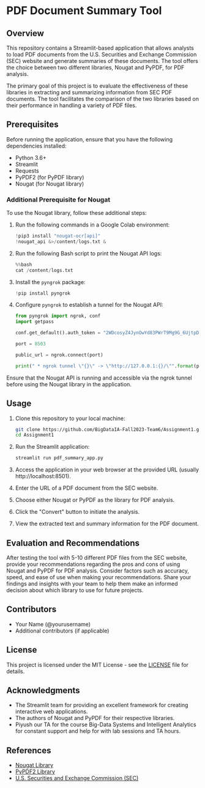 # PDF Document Summary Tool

## Overview

This repository contains a Streamlit-based application that allows analysts to load PDF documents from the U.S. Securities and Exchange Commission (SEC) website and generate summaries of these documents. The tool offers the choice between two different libraries, Nougat and PyPDF, for PDF analysis.

The primary goal of this project is to evaluate the effectiveness of these libraries in extracting and summarizing information from SEC PDF documents. The tool facilitates the comparison of the two libraries based on their performance in handling a variety of PDF files.

## Prerequisites

Before running the application, ensure that you have the following dependencies installed:

- Python 3.6+
- Streamlit
- Requests
- PyPDF2 (for PyPDF library)
- Nougat (for Nougat library)

### Additional Prerequisite for Nougat

To use the Nougat library, follow these additional steps:

1. Run the following commands in a Google Colab environment:

   ```python
   !pip3 install "nougat-ocr[api]"
   !nougat_api &>/content/logs.txt &
   ```

2. Run the following Bash script to print the Nougat API logs:

   ```python
   %%bash
   cat /content/logs.txt
   ```

3. Install the `pyngrok` package:

   ```python
   !pip install pyngrok
   ```

4. Configure `pyngrok` to establish a tunnel for the Nougat API:

   ```python
   from pyngrok import ngrok, conf
   import getpass

   conf.get_default().auth_token = "2WDcosyZ4JynOwYd83PWrT9Mg9G_6UjtpDnVkGKLnnzGhZEgW"

   port = 8503

   public_url = ngrok.connect(port)

   print(" * ngrok tunnel \"{}\" -> \"http://127.0.0.1:{}/\"".format(public_url, port))
   ```

Ensure that the Nougat API is running and accessible via the ngrok tunnel before using the Nougat library in the application.

## Usage

1. Clone this repository to your local machine:

   ```bash
   git clone https://github.com/BigDataIA-Fall2023-Team6/Assignment1.git
   cd Assignment1
   ```

2. Run the Streamlit application:

   ```bash
   streamlit run pdf_summary_app.py
   ```

3. Access the application in your web browser at the provided URL (usually http://localhost:8501).

4. Enter the URL of a PDF document from the SEC website.

5. Choose either Nougat or PyPDF as the library for PDF analysis.

6. Click the "Convert" button to initiate the analysis.

7. View the extracted text and summary information for the PDF document.

## Evaluation and Recommendations

After testing the tool with 5-10 different PDF files from the SEC website, provide your recommendations regarding the pros and cons of using Nougat and PyPDF for PDF analysis. Consider factors such as accuracy, speed, and ease of use when making your recommendations. Share your findings and insights with your team to help them make an informed decision about which library to use for future projects.

## Contributors

- Your Name (@yourusername)
- Additional contributors (if applicable)

## License

This project is licensed under the MIT License - see the [LICENSE](LICENSE) file for details.

## Acknowledgments

- The Streamlit team for providing an excellent framework for creating interactive web applications.
- The authors of Nougat and PyPDF for their respective libraries.
- Piyush our TA for the course Big-Data Systems and Intelligent Analytics for constant support and help for with lab sessions and TA hours.

## References

- [Nougat Library](https://nougatlib.com/)
- [PyPDF2 Library](https://pythonhosted.org/PyPDF2/)
- [U.S. Securities and Exchange Commission (SEC)](https://www.sec.gov/)
